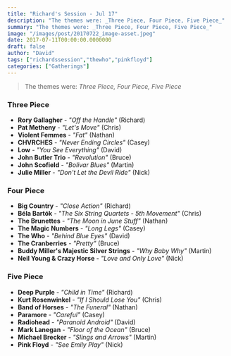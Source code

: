 ```yaml
---
title: "Richard's Session - Jul 17"
description: "The themes were: _Three Piece, Four Piece, Five Piece_"
summary: "The themes were: _Three Piece, Four Piece, Five Piece_"
image: "/images/post/20170722_image-asset.jpeg"
date: 2017-07-11T00:00:00.0000000
draft: false
author: "David"
tags: ["richardssession","thewho","pinkfloyd"]
categories: ["Gatherings"]
---
```

> The themes were: _Three Piece, Four Piece, Five Piece_
### Three Piece
- **Rory Gallagher** - _"Off the Handle"_ (Richard)
- **Pat Metheny** - _"Let's Move"_ (Chris)
- **Violent Femmes** - _"Fat"_ (Nathan)
- **CHVRCHES** - _"Never Ending Circles"_ (Casey)
- **Low** - _"You See Everything"_ (David)
- **John Butler Trio** - _"Revolution"_ (Bruce)
- **John Scofield** - _"Bolivar Blues"_ (Martin)
- **Julie Miller** - _"Don't Let the Devil Ride"_ (Nick)
### Four Piece
- **Big Country** - _"Close Action"_ (Richard)
- **Béla Bartók** - _"The Six String Quartets - 5th Movement"_ (Chris)
- **The Brunettes** - _"The Moon in June Stuff"_ (Nathan)
- **The Magic Numbers** - _"Long Legs"_ (Casey)
- **The Who** - _"Behind Blue Eyes"_ (David)
- **The Cranberries** - _"Pretty"_ (Bruce)
- **Buddy Miller's Majestic Silver Strings** - _"Why Baby Why"_ (Martin)
- **Neil Young & Crazy Horse** - _"Love and Only Love"_ (Nick)
### Five Piece
- **Deep Purple** - _"Child in Time"_ (Richard)
- **Kurt Rosenwinkel** - _"If I Should Lose You"_ (Chris)
- **Band of Horses** - _"The Funeral"_ (Nathan)
- **Paramore** - _"Careful"_ (Casey)
- **Radiohead** - _"Paranoid Android"_ (David)
- **Mark Lanegan** - _"Floor of the Ocean"_ (Bruce)
- **Michael Brecker** - _"Slings and Arrows"_ (Martin)
- **Pink Floyd** - _"See Emily Play"_ (Nick)
